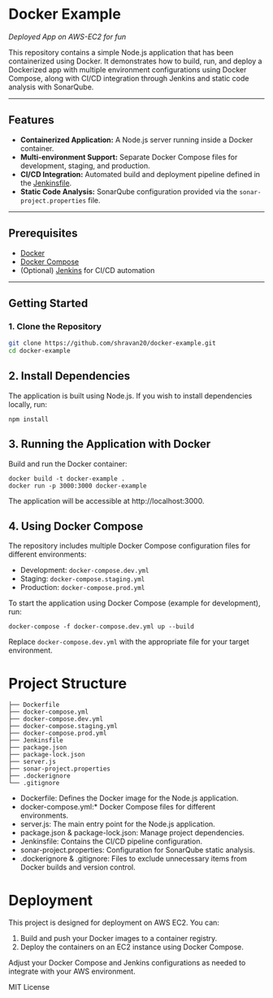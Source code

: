 # Docker Example

_Deployed App on AWS-EC2 for fun_

This repository contains a simple Node.js application that has been containerized using Docker. It demonstrates how to build, run, and deploy a Dockerized app with multiple environment configurations using Docker Compose, along with CI/CD integration through Jenkins and static code analysis with SonarQube.

---

## Features

- **Containerized Application:** A Node.js server running inside a Docker container.
- **Multi-environment Support:** Separate Docker Compose files for development, staging, and production.
- **CI/CD Integration:** Automated build and deployment pipeline defined in the [Jenkinsfile](./Jenkinsfile).
- **Static Code Analysis:** SonarQube configuration provided via the `sonar-project.properties` file.

---

## Prerequisites

- [Docker](https://docs.docker.com/get-docker/)
- [Docker Compose](https://docs.docker.com/compose/install/)
- (Optional) [Jenkins](https://www.jenkins.io/) for CI/CD automation

---

## Getting Started

### 1. Clone the Repository

```bash
git clone https://github.com/shravan20/docker-example.git
cd docker-example
```

## 2. Install Dependencies

The application is built using Node.js. If you wish to install dependencies locally, run:

```
npm install
```

## 3. Running the Application with Docker

Build and run the Docker container:
```
docker build -t docker-example .
docker run -p 3000:3000 docker-example
```

The application will be accessible at http://localhost:3000.

## 4. Using Docker Compose

The repository includes multiple Docker Compose configuration files for different environments:

- Development: `docker-compose.dev.yml`
- Staging: `docker-compose.staging.yml`
- Production: `docker-compose.prod.yml`

To start the application using Docker Compose (example for development), run:

```
docker-compose -f docker-compose.dev.yml up --build
```

Replace `docker-compose.dev.yml` with the appropriate file for your target environment.


# Project Structure

```
├── Dockerfile
├── docker-compose.yml
├── docker-compose.dev.yml
├── docker-compose.staging.yml
├── docker-compose.prod.yml
├── Jenkinsfile
├── package.json
├── package-lock.json
├── server.js
├── sonar-project.properties
├── .dockerignore
└── .gitignore
```

- Dockerfile: Defines the Docker image for the Node.js application.
- docker-compose.yml:* Docker Compose files for different environments.
- server.js: The main entry point for the Node.js application.
- package.json & package-lock.json: Manage project dependencies.
- Jenkinsfile: Contains the CI/CD pipeline configuration.
- sonar-project.properties: Configuration for SonarQube static analysis.
- .dockerignore & .gitignore: Files to exclude unnecessary items from Docker builds and version control.

# Deployment

This project is designed for deployment on AWS EC2. You can:
1. Build and push your Docker images to a container registry.
2. Deploy the containers on an EC2 instance using Docker Compose.

Adjust your Docker Compose and Jenkins configurations as needed to integrate with your AWS environment.

MIT License

